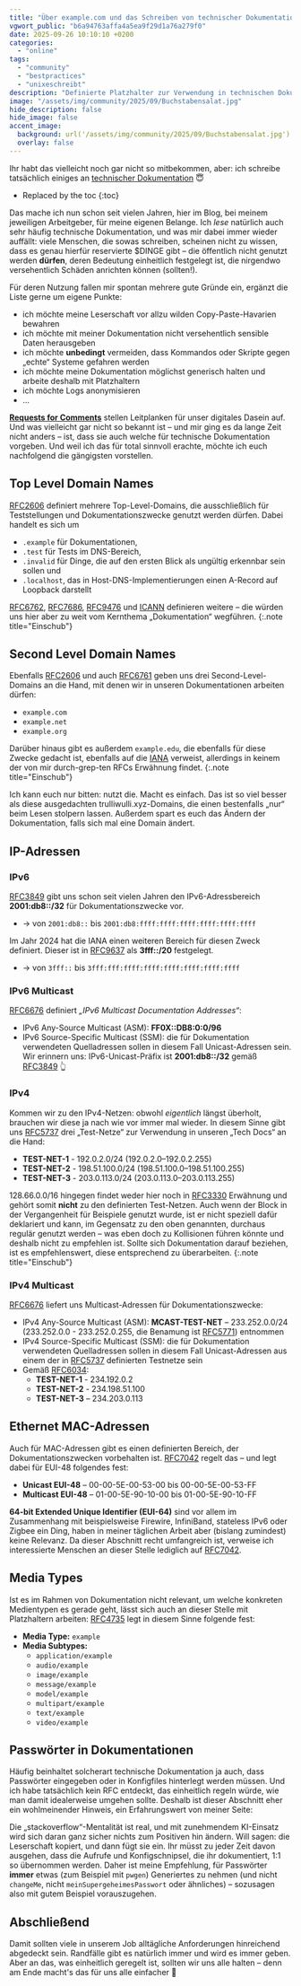 ```yaml
---
title: "Über example.com und das Schreiben von technischer Dokumentation"
vgwort_public: "b6a94763affa4a5ea9f29d1a76a279f0"
date: 2025-09-26 10:10:10 +0200
categories:
  - "online"
tags:
  - "community"
  - "bestpractices"
  - "unixeschreibt"
description: "Definierte Platzhalter zur Verwendung in technischen Dokumentationen"
image: "/assets/img/community/2025/09/Buchstabensalat.jpg"
hide_description: false
hide_image: false
accent_image:
  background: url('/assets/img/community/2025/09/Buchstabensalat.jpg') center/cover
  overlay: false
---
```


Ihr habt das vielleicht noch gar nicht so mitbekommen, aber: ich schreibe tatsächlich einiges an [technischer Dokumentation](https://de.wikipedia.org/wiki/Technische_Dokumentation) 😇

* Replaced by the toc
{:toc}

Das mache ich nun schon seit vielen Jahren, hier im Blog, bei meinem jeweiligen Arbeitgeber, für meine eigenen Belange.
Ich *lese* natürlich auch sehr häufig technische Dokumentation, und was mir dabei immer wieder auffällt: viele Menschen, die sowas schreiben, scheinen nicht zu wissen, dass es genau hierfür reservierte $DINGE gibt – die öffentlich nicht genutzt werden **dürfen**, deren Bedeutung einheitlich festgelegt ist, die nirgendwo versehentlich Schäden anrichten können (sollten!).

Für deren Nutzung fallen mir spontan mehrere gute Gründe ein, ergänzt die Liste gerne um eigene Punkte:

* ich möchte meine Leserschaft vor allzu wilden Copy-Paste-Havarien bewahren
* ich möchte mit meiner Dokumentation nicht versehentlich sensible Daten herausgeben
* ich möchte **unbedingt** vermeiden, dass Kommandos oder Skripte gegen „echte“ Systeme gefahren werden
* ich möchte meine Dokumentation möglichst generisch halten und arbeite deshalb mit Platzhaltern
* ich möchte Logs anonymisieren
* ...

[**Requests for Comments**](https://en.wikipedia.org/wiki/Request_for_Comments) stellen Leitplanken für unser digitales Dasein auf.
Und was vielleicht gar nicht so bekannt ist – und mir ging es da lange Zeit nicht anders – ist, dass sie auch welche für technische Dokumentation vorgeben.
Und weil ich das für total sinnvoll erachte, möchte ich euch nachfolgend die gängigsten vorstellen.

## Top Level Domain Names
[RFC2606](https://www.rfc-editor.org/rfc/rfc2606) definiert mehrere Top-Level-Domains, die ausschließlich für Teststellungen und Dokumentationszwecke genutzt werden dürfen.
Dabei handelt es sich um

* `.example` für Dokumentationen,
* `.test` für Tests im DNS-Bereich,
* `.invalid` für Dinge, die auf den ersten Blick als ungültig erkennbar sein sollen und
* `.localhost`, das in Host-DNS-Implementierungen einen A-Record auf Loopback darstellt

[RFC6762](https://datatracker.ietf.org/doc/html/rfc6762), [RFC7686](https://datatracker.ietf.org/doc/html/rfc7686), [RFC9476](https://datatracker.ietf.org/doc/html/rfc9476) und [ICANN](https://www.icann.org/en/board-activities-and-meetings/materials/approved-resolutions-special-meeting-of-the-icann-board-29-07-2024-en#section2.a) definieren weitere – die würden uns hier aber zu weit vom Kernthema „Dokumentation“ wegführen.
{:.note title="Einschub"}

## Second Level Domain Names
Ebenfalls [RFC2606](https://datatracker.ietf.org/doc/html/rfc2606) und auch [RFC6761](https://datatracker.ietf.org/doc/html/rfc6761) geben uns drei Second-Level-Domains an die Hand, mit denen wir in unseren Dokumentationen arbeiten dürfen:

* `example.com`
* `example.net`
* `example.org`

Darüber hinaus gibt es außerdem `example.edu`, die ebenfalls für diese Zwecke gedacht ist, ebenfalls auf die [IANA](https://www.iana.org/help/example-domains) verweist, allerdings in keinem der von mir durch-grep-ten RFCs Erwähnung findet.
{:.note title="Einschub"}

Ich kann euch nur bitten: nutzt die.
Macht es einfach.
Das ist so viel besser als diese ausgedachten trulliwulli.xyz-Domains, die einen bestenfalls „nur“ beim Lesen stolpern lassen.
Außerdem spart es euch das Ändern der Dokumentation, falls sich mal eine Domain ändert.

## IP-Adressen
### IPv6
[RFC3849](https://datatracker.ietf.org/doc/html/rfc3849#section-2) gibt uns schon seit vielen Jahren den IPv6-Adressbereich **2001:db8::/32** für Dokumentationszwecke vor.

* &rarr; von `2001:db8::` bis `2001:db8:ffff:ffff:ffff:ffff:ffff:ffff`

Im Jahr 2024 hat die IANA einen weiteren Bereich für diesen Zweck definiert.
Dieser ist in [RFC9637](https://datatracker.ietf.org/doc/html/rfc9637) als **3fff::/20** festgelegt.

* &rarr; von `3fff::` bis `3fff:fff:ffff:ffff:ffff:ffff:ffff:ffff`

### IPv6 Multicast
[RFC6676](https://datatracker.ietf.org/doc/html/rfc6676#section-3) definiert *„IPv6 Multicast Documentation Addresses“*:

* IPv6 Any-Source Multicast (ASM): **FF0X::DB8:0:0/96**
* IPv6 Source-Specific Multicast (SSM): die für Dokumentation verwendeten Quelladressen sollen in diesem Fall Unicast-Adressen sein. Wir erinnern uns: IPv6-Unicast-Präfix ist **2001:db8::/32** gemäß [RFC3849](https://datatracker.ietf.org/doc/html/rfc3849#section-2) 👆

### IPv4
Kommen wir zu den IPv4-Netzen: obwohl *eigentlich* längst überholt, brauchen wir diese ja nach wie vor immer mal wieder.
In diesem Sinne gibt uns [RFC5737](https://datatracker.ietf.org/doc/html/rfc5737#section-3) drei „Test-Netze“ zur Verwendung in unseren „Tech Docs“ an die Hand:

* **TEST-NET-1** - 192.0.2.0/24 (192.0.2.0–192.0.2.255)
* **TEST-NET-2** - 198.51.100.0/24 (198.51.100.0–198.51.100.255)
* **TEST-NET-3** - 203.0.113.0/24 (203.0.113.0–203.0.113.255)

128.66.0.0/16 hingegen findet weder hier noch in [RFC3330](https://datatracker.ietf.org/doc/html/rfc3330) Erwähnung und gehört somit **nicht** zu den definierten Test-Netzen.
Auch wenn der Block in der Vergangenheit für Beispiele genutzt wurde, ist er nicht speziell dafür deklariert und kann, im Gegensatz zu den oben genannten, durchaus regulär genutzt werden – was eben doch zu Kollisionen führen könnte und deshalb nicht zu empfehlen ist.
Sollte sich Dokumentation darauf beziehen, ist es empfehlenswert, diese entsprechend zu überarbeiten.
{:.note title="Einschub"}

### IPv4 Multicast
[RFC6676](https://datatracker.ietf.org/doc/html/rfc6676#section-2) liefert uns Multicast-Adressen für Dokumentationszwecke:

* IPv4 Any-Source Multicast (ASM): **MCAST-TEST-NET** – 233.252.0.0/24 (233.252.0.0 - 233.252.0.255, die Benamung ist [RFC5771](https://datatracker.ietf.org/doc/html/rfc5771#section-9.2)) entnommen
* IPv4 Source-Specific Multicast (SSM): die für Dokumentation verwendeten Quelladressen sollen in diesem Fall Unicast-Adressen aus einem der in [RFC5737](https://datatracker.ietf.org/doc/html/rfc5737#section-3) definierten Testnetze sein
* Gemäß [RFC6034](https://datatracker.ietf.org/doc/html/rfc6034):
  * **TEST-NET-1** - 234.192.0.2
  * **TEST-NET-2** - 234.198.51.100
  * **TEST-NET-3** – 234.203.0.113

## Ethernet MAC-Adressen
Auch für MAC-Adressen gibt es einen definierten Bereich, der Dokumentationszwecken vorbehalten ist. [RFC7042](https://datatracker.ietf.org/doc/html/rfc7042#section-2.1.2) regelt das – und legt dabei für EUI-48 folgendes fest:

* **Unicast EUI-48** – 00-00-5E-00-53-00 bis 00-00-5E-00-53-FF
* **Multicast EUI-48** – 01-00-5E-90-10-00 bis 01-00-5E-90-10-FF

**64-bit Extended Unique Identifier (EUI-64)** sind vor allem im Zusammenhang mit beispielsweise Firewire, InfiniBand, stateless IPv6 oder Zigbee ein Ding, haben in meiner täglichen Arbeit aber (bislang zumindest) keine Relevanz.
Da dieser Abschnitt recht umfangreich ist, verweise ich interessierte Menschen an dieser Stelle lediglich auf [RFC7042](https://datatracker.ietf.org/doc/html/rfc7042#section-2.2.3).

## Media Types
Ist es im Rahmen von Dokumentation nicht relevant, um welche konkreten Medientypen es gerade geht, lässt sich auch an dieser Stelle mit Platzhaltern arbeiten: [RFC4735](https://datatracker.ietf.org/doc/html/rfc4735) legt in diesem Sinne folgende fest:

* **Media Type:** `example`
* **Media Subtypes:**
  * `application/example`
  * `audio/example`
  * `image/example`  
  * `message/example`
  * `model/example`
  * `multipart/example`
  * `text/example`
  * `video/example`

## Passwörter in Dokumentationen
Häufig beinhaltet solcherart technische Dokumentation ja auch, dass Passwörter eingegeben oder in Konfigfiles hinterlegt werden müssen.
Und ich habe tatsächlich kein RFC entdeckt, das einheitlich regeln würde, wie man damit idealerweise umgehen sollte.
Deshalb ist dieser Abschnitt eher ein wohlmeinender Hinweis, ein Erfahrungswert von meiner Seite:

Die „stackoverflow“-Mentalität ist real, und mit zunehmendem KI-Einsatz wird sich daran ganz sicher nichts zum Positiven hin ändern.
Will sagen: die Leserschaft kopiert, und dann fügt sie ein.
Ihr müsst zu jeder Zeit davon ausgehen, dass die Aufrufe und Konfigschnipsel, die ihr dokumentiert, 1:1 so übernommen werden.
Daher ist meine Empfehlung, für Passwörter **immer** etwas (zum Beispiel mit `pwgen`) Generiertes zu nehmen (und nicht `changeMe`, nicht `meinSupergeheimesPasswort` oder ähnliches) – sozusagen also mit gutem Beispiel vorauszugehen.

## Abschließend
Damit sollten viele in unserem Job alltägliche Anforderungen hinreichend abgedeckt sein.
Randfälle gibt es natürlich immer und wird es immer geben.
Aber an das, was einheitlich geregelt ist, sollten wir uns alle halten – denn am Ende macht's das für uns alle einfacher 🙂